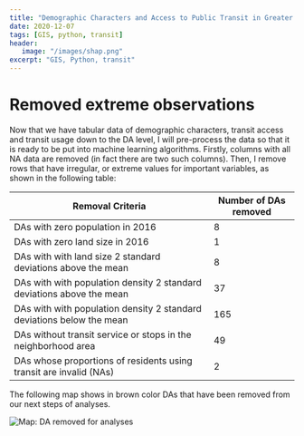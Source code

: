 ```yaml
---
title: "Demographic Characters and Access to Public Transit in Greater Vancouver: Machine Learning Modeling"
date: 2020-12-07
tags: [GIS, python, transit]
header:
   image: "/images/shap.png"
excerpt: "GIS, Python, transit"
---
```


# Removed extreme observations

Now that we have tabular data of demographic characters, transit access and transit usage down to the DA level, I will pre-process the data so that it is ready to be put into machine learning algorithms. Firstly, columns with all NA data are removed (in fact there are two such columns). Then, I remove rows that have irregular, or extreme values for important variables, as shown in the following table:

| Removal Criteria                                                    | Number of DAs removed     |
|---------------------------------------------------------------------|---------------------------|
|DAs with zero population in 2016                                     |                         8 |
|DAs with zero land size in 2016                                      |                         1 |
|DAs with with land size 2 standard deviations above the mean         |                         8 |
|DAs with with population density 2 standard deviations above the mean|                        37 |
|DAs with with population density 2 standard deviations below the mean|                       165 |
|DAs without transit service or stops in the neighborhood area        |                        49 |
|DAs whose proportions of residents using transit are invalid (NAs)   |                         2 |

The following map shows in brown color DAs that have been removed from our next steps of analyses. 

<img src="{{ site.url }}{{ site.baseurl }}/images/Vancouver_transit3/plots/DA_removed.png" alt="Map: DA removed for analyses">

#